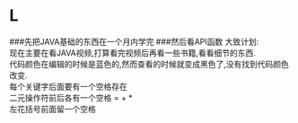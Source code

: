 # L
###先把JAVA基础的东西在一个月内学完
###然后看API函数
大致计划:  
现在主要在看JAVA视频,打算看完视频后再看一些书籍,看看细节的东西.  
代码颜色在编辑的时候是蓝色的,然而查看的时候就变成黑色了,没有找到代码颜色改变.  
每个关键字后面要有一个空格存在  
二元操作符前后各有一个空格  = + *  
左花括号前面留一个空格  
